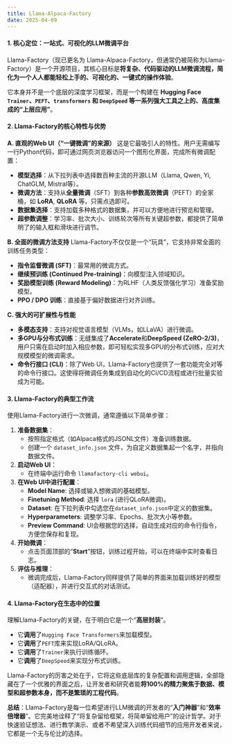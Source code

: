 ```yaml
---
title: Llama-Alpaca-Factory
date: 2025-04-09 
---
```


#### **1. 核心定位：一站式、可视化的LLM微调平台**
Llama-Factory（现已更名为 Llama-Alpaca-Factory，但通常仍被简称为Llama-Factory）是一个开源项目，其核心目标是**将复杂、代码驱动的LLM微调流程，简化为一个人人都能轻松上手的、可视化的、一键式的操作体验**。

它本身并不是一个底层的深度学习框架，而是一个构建在 **Hugging Face `Trainer`、`PEFT`、`transformers` 和 `DeepSpeed` 等一系列强大工具之上的、高度集成的“上层应用”**。

#### **2. Llama-Factory的核心特性与优势**
**A. 直观的Web UI（“一键微调”的来源）** 这是它最吸引人的特性。用户无需编写一行Python代码，即可通过网页浏览器访问一个图形化界面，完成所有微调配置：

+ **模型选择**：从下拉列表中选择数百种主流的开源LLM（Llama, Qwen, Yi, ChatGLM, Mistral等）。
+ **微调方法**：支持从**全量微调**（SFT）到各种**参数高效微调**（PEFT）的全家桶，如 **LoRA**, **QLoRA** 等，只需点选即可。
+ **数据集选择**：支持加载多种格式的数据集，并可以方便地进行预览和管理。
+ **超参数调整**：学习率、批次大小、训练轮次等所有关键超参数，都提供了简单明了的输入框和滑块进行调节。

**B. 全面的微调方法支持** Llama-Factory不仅仅是一个“玩具”，它支持非常全面的训练任务类型：

+ **指令监督微调 (SFT)**：最常用的微调方式。
+ **继续预训练 (Continued Pre-training)**：向模型注入领域知识。
+ **奖励模型训练 (Reward Modeling)**：为RLHF（人类反馈强化学习）准备奖励模型。
+ **PPO / DPO 训练**：直接基于偏好数据进行对齐训练。

**C. 强大的可扩展性与性能**

+ **多模态支持**：支持对视觉语言模型（VLMs，如LLaVA）进行微调。
+ **多GPU与分布式训练**：无缝集成了**Accelerate**和**DeepSpeed (ZeRO-2/3)**，用户只需在启动时加入相应参数，即可轻松实现多GPU的分布式训练，应对大规模模型的微调需求。
+ **命令行接口 (CLI)**：除了Web UI，Llama-Factory也提供了一套功能完全对等的命令行接口。这使得将微调任务集成到自动化的CI/CD流程或进行批量实验成为可能。

#### **3. Llama-Factory的典型工作流**
使用Llama-Factory进行一次微调，通常遵循以下简单步骤：

1. **准备数据集**：
    - 按照指定格式（如Alpaca格式的JSONL文件）准备训练数据。
    - 创建一个 `dataset_info.json` 文件，为自定义数据集起一个名字，并指向数据文件。
2. **启动Web UI**：
    - 在终端中运行命令 `llamafactory-cli webui`。
3. **在Web UI中进行配置**：
    - **Model Name**: 选择或输入想微调的基础模型。
    - **Finetuning Method**: 选择 `lora` (进行QLoRA微调)。
    - **Dataset**: 在下拉列表中勾选您在`dataset_info.json`中定义的数据集。
    - **Hyperparameters**: 调整学习率、Epochs、批次大小等参数。
    - **Preview Command**: UI会根据您的选择，自动生成对应的命令行指令，方便您保存和复现。
4. **开始微调**：
    - 点击页面顶部的“**Start**”按钮，训练过程开始，可以在终端中实时查看日志。
5. **评估与推理**：
    - 微调完成后，Llama-Factory同样提供了简单的界面来加载训练好的模型（适配器），并进行交互式的对话测试。

#### **4. Llama-Factory在生态中的位置**
理解Llama-Factory的关键，在于明白它是一个“**高层封装**”。

+ 它**调用**了`Hugging Face Transformers`来加载模型。
+ 它**调用**了`PEFT`库来实现LoRA/QLoRA。
+ 它**调用**了`Trainer`来执行训练循环。
+ 它**调用**了`DeepSpeed`来实现分布式训练。

Llama-Factory的厉害之处在于，它将这些底层库的复杂配置和调用逻辑，全部隐藏在了一个优雅的界面之后，让开发者和研究者能**将100%的精力聚焦于数据、模型和超参数本身，而不是繁琐的工程代码**。

**总结**：Llama-Factory是每一位希望进行LLM微调的开发者的“**入门神器**”和“**效率倍增器**”。它完美地诠释了“将复杂留给框架，将简单留给用户”的设计哲学。对于快速验证想法、进行教学演示、或者不希望深入训练代码细节的应用开发者来说，它都是一个无与伦比的选择。

